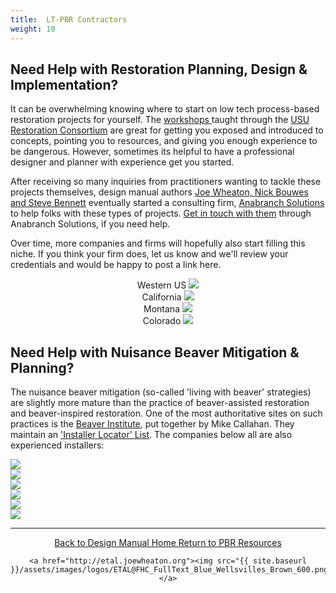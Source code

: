 ```yaml
---
title:  LT-PBR Contractors
weight: 10
---
```






## Need Help with Restoration Planning, Design & Implementation?

It can be overwhelming knowing where to start on low tech process-based restoration projects for yourself. The [workshops ](http://beaver.joewheaton.org/about-workshops.html) taught through the [USU Restoration Consortium](http://restoration.usu.edu) are great for getting you exposed and introduced to concepts, pointing you to resources, and giving you enough experience to be dangerous. However, sometimes its helpful to have a professional designer and planner with experience get you started. 

After receiving so many inquiries from practitioners wanting to tackle these projects themselves, design manual authors [Joe Wheaton, Nick Bouwes and Steve Bennett](http://www.anabranchsolutions.com/principals.html) eventually started a consulting firm, [Anabranch Solutions](http://anabranchsolutions.com/) to help folks with these types of projects.  [Get in touch with them](http://www.anabranchsolutions.com/contact.html) through Anabranch Solutions, if you need help. 

Over time, more companies and firms will hopefully also start filling this niche. If you think your firm does, let us know and we'll review your credentials and would be happy to post a link here.

<div class="row small-up-2 medium-up-2 large-up-4" align="center">

  <div class="column column-block">
    Western US
    <a href="http://anabranchsolutions.com"><img src="{{ site.baseurl }}/assets/images/sponsors/anabranchsolutionslogo-square-450_10.png"></a>
  </div>
  <div class="column column-block">
    California
    <a href="http://www.swiftwaterdesign.com/"><img src="{{ site.baseurl }}/assets/images/logos/swd-1_orig.png"></a>

  </div>
  <div class="column column-block">
    Montana
    <a href="http://www.watershedconsulting.com/"><img src="{{ site.baseurl }}/assets/images/logos/WatershedConsulting.png"></a>
  </div>
  <div class="column column-block">
    Colorado
    <a href="http://www.ecometricscolorado.com/"><img src="{{ site.baseurl }}/assets/images/logos/EcoMetrics.png"></a>
  </div>
</div>

## Need Help with Nuisance Beaver Mitigation & Planning?

The nuisance beaver mitigation (so-called 'living with beaver' strategies) are slightly more mature than the practice of beaver-assisted restoration and beaver-inspired restoration. One of the most authoritative sites on such practices is the [Beaver Institute](https://www.beaverinstitute.org/), put together by Mike Callahan. They maintain an ['Installer Locator' List](https://www.beaverinstitute.org/management/installer-locator/). The companies below all are also experienced installers:

<div class="row small-up-2 medium-up-2 large-up-3">
  <div class="column column-block">
    <a href="https://www.beaverinstitute.org/"><img src="{{ site.baseurl }}/assets/images/logos/og_1.png"></a>
  </div>
  <div class="column column-block">
    <a href="http://www.beaversolutions.com/"><img src="{{ site.baseurl }}/assets/images/logos/logo_orig.png"></a>
  </div>
  <div class="column column-block">
    <a href="http://www.beaverdeceivers.com/"><img src="{{ site.baseurl }}/assets/images/logos/bdlogo.png"></a>
  </div>
  <div class="column column-block">
    <a href="http://anabranchsolutions.com"><img src="{{ site.baseurl }}/assets/images/sponsors/anabranchsolutionslogo-square-450_10.png"></a>
  </div>
  <div class="column column-block">
    <a href="http://www.swiftwaterdesign.com/"><img src="{{ site.baseurl }}/assets/images/logos/swd-1_orig.png"></a>
  </div>
  <div class="column column-block">
    <a href="https://oaec.org/our-work/projects-and-partnerships/water-institute/"><img src="{{ site.baseurl }}/assets/images/logos/beaver-sticker-final.png"></a>
  </div>

</div>

------
<div align="center">
	<a class="hollow button" href="{{ site.baseurl }}/"><i class="fa fa-arrow-circle-left" aria-hidden="true"></i>  Back to Design Manual Home <i class="fa fa-book" aria-hidden="true"></i></a>
	<a class="hollow button" href="{{ site.baseurl }}/resources/"><i class="fa fa-arrow-circle-up" aria-hidden="true"></i>  Return to PBR Resources <i class="fa fa-thumbs-up" aria-hidden="true"></i></a>

    <a href="http://etal.joewheaton.org"><img src="{{ site.baseurl }}/assets/images/logos/ETAL@FHC_FullText_Blue_Wellsvilles_Brown_600.png"></a>

</div>